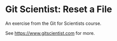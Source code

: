 # Git Scientist: Reset a File

An exercise from the Git for Scientists course.

See https://www.gitscientist.com for more.
